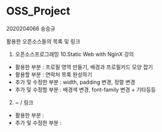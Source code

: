 # OSS_Project

2020204066 송승규

활용한 오픈소스들의 목록 및 링크

1. 오픈소스프로그래밍 10.Static Web with NginX 강의

- 활용한 부분 : 프로필 영역 만들기, 배경과 프로필카드 모양 잡기
- 활용할 부분 : 연락처 목록 완성하기
- 추가 및 수정한 부분 : width, padding 변경, 정렬 변경
- 추가 및 수정할 부분 : 배경색 변경, font-family 변경 + 기타등등

2. ~ / 링크

- 활용한 부분 :
- 추가 및 수정한 부분 :
